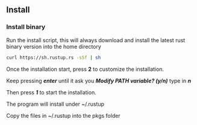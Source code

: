 ## Install
### Install binary
Run the install script, this will always download and install the latest rust binary version into the home directory
```bash
curl https://sh.rustup.rs -sSf | sh
```
Once the installation start, press **2** to customize the installation.

Keep pressing ***enter*** until it ask you ***Modify PATH variable? (y/n)*** type in ***n***

Then press ***1*** to start the installation.

The program will install under ~/.rustup

Copy the files in ~/.rustup into the pkgs folder

